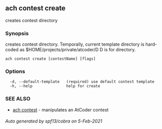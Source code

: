 ## ach contest create

creates contest directory

### Synopsis

creates contest directory.
Temporally, current template directory is hard-coded as $HOME/projects/private/atcoder/D
D is for directory.
		

```
ach contest create [contestName] [flags]
```

### Options

```
  -d, --default-template   (required) use default contest template
  -h, --help               help for create
```

### SEE ALSO

* [ach contest](ach_contest.md)	 - manipulates an AtCoder contest

###### Auto generated by spf13/cobra on 5-Feb-2021
